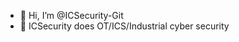 - 👋 Hi, I’m @ICSecurity-Git
- 👀 ICSecurity does OT/ICS/Industrial cyber security


<!---
ICSecurity-Git/ICSecurity-Git is a ✨ special ✨ repository because its `README.md` (this file) appears on your GitHub profile.
You can click the Preview link to take a look at your changes.
--->
